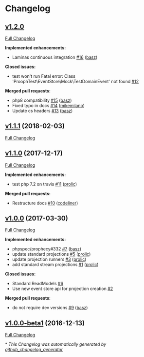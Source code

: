 # Changelog

## [v1.2.0](https://github.com/prooph/standard-projections/tree/v1.2.0)

[Full Changelog](https://github.com/prooph/standard-projections/compare/v1.1.1...v1.2.0)

**Implemented enhancements:**

- Laminas continuous integration [\#16](https://github.com/prooph/standard-projections/pull/16) ([basz](https://github.com/basz))

**Closed issues:**

- test won't run Fatal error: Class 'ProophTest\EventStore\Mock\TestDomainEvent' not found  [\#12](https://github.com/prooph/standard-projections/issues/12)

**Merged pull requests:**

- php8 compatibility [\#15](https://github.com/prooph/standard-projections/pull/15) ([basz](https://github.com/basz))
- Fixed typo in docs [\#14](https://github.com/prooph/standard-projections/pull/14) ([mikemilano](https://github.com/mikemilano))
- Update cs headers [\#13](https://github.com/prooph/standard-projections/pull/13) ([basz](https://github.com/basz))

## [v1.1.1](https://github.com/prooph/standard-projections/tree/v1.1.1) (2018-02-03)

[Full Changelog](https://github.com/prooph/standard-projections/compare/v1.1.0...v1.1.1)

## [v1.1.0](https://github.com/prooph/standard-projections/tree/v1.1.0) (2017-12-17)

[Full Changelog](https://github.com/prooph/standard-projections/compare/v1.0.0...v1.1.0)

**Implemented enhancements:**

- test php 7.2 on travis [\#11](https://github.com/prooph/standard-projections/pull/11) ([prolic](https://github.com/prolic))

**Merged pull requests:**

- Restructure docs [\#10](https://github.com/prooph/standard-projections/pull/10) ([codeliner](https://github.com/codeliner))

## [v1.0.0](https://github.com/prooph/standard-projections/tree/v1.0.0) (2017-03-30)

[Full Changelog](https://github.com/prooph/standard-projections/compare/v1.0.0-beta1...v1.0.0)

**Implemented enhancements:**

- phpspec/prophecy\#332 [\#7](https://github.com/prooph/standard-projections/pull/7) ([basz](https://github.com/basz))
- update standard projections [\#5](https://github.com/prooph/standard-projections/pull/5) ([prolic](https://github.com/prolic))
- update projection runners [\#3](https://github.com/prooph/standard-projections/pull/3) ([prolic](https://github.com/prolic))
- add standard stream projections [\#1](https://github.com/prooph/standard-projections/pull/1) ([prolic](https://github.com/prolic))

**Closed issues:**

- Standard ReadModels [\#6](https://github.com/prooph/standard-projections/issues/6)
- Use new event store api for projection creation [\#2](https://github.com/prooph/standard-projections/issues/2)

**Merged pull requests:**

- do not require dev versions [\#9](https://github.com/prooph/standard-projections/pull/9) ([basz](https://github.com/basz))

## [v1.0.0-beta1](https://github.com/prooph/standard-projections/tree/v1.0.0-beta1) (2016-12-13)

[Full Changelog](https://github.com/prooph/standard-projections/compare/989c8fbf4e6f1fb37a01a3989cbc74e1e875317d...v1.0.0-beta1)



\* *This Changelog was automatically generated by [github_changelog_generator](https://github.com/github-changelog-generator/github-changelog-generator)*
